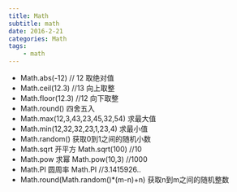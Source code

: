```yaml
---
title: Math
subtitle: math
date: 2016-2-21
categories: Math
tags:
    - math
---
```

+ Math.abs(-12) // 12 取绝对值
+ Math.ceil(12.3) //13 向上取整
+ Math.floor(12.3) //12 向下取整
+ Math.round() 四舍五入
+ Math.max(12,3,43,23,45,32,54) 求最大值
+ Math.min(12,32,32,23,1,23,4) 求最小值
+ Math.random() 获取0到1之间的随机小数
+ Math.sqrt 开平方 Math.sqrt(100) //10
+ Math.pow 求幂 Math.pow(10,3) //1000
+ Math.PI 圆周率 Math.PI //3.1415926..
+ Math.round(Math.random()*(m-n)+n) 获取n到m之间的随机整数



